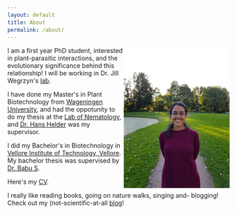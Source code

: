 ```yaml
---
layout: default
title: About
permalink: /about/
---
```


<img align="right" src= "/images/headshot.jpg">

I am a first year PhD student, interested in plant-parasitic interactions, and the evolutionary significance behind this relationship! I will be working in Dr. Jill Wegrzyn's [lab](http://plantcompgenomics.com/).

I have done my Master's in Plant Biotechnology from [Wageningen University](https://www.wur.nl/), and had the oppotunity to do my thesis at the [Lab of Nematology](https://www.wur.nl/en/Research-Results/Chair-groups/Plant-Sciences/Laboratory-of-Nematology.htm), and [Dr. Hans Helder](https://www.wur.nl/en/Persons/Hans-dr.ir.-J-Hans-Helder.htm) was my supervisor.

I did my Bachelor's in Biotechnology in [Vellore Institute of Technology, Vellore](https://vit.ac.in/). My bachelor thesis was supervised by [Dr. Babu S](https://www.researchgate.net/profile/Subramanian_Babu).

Here's my [CV](docs/cv.pdf).

I really like reading books, going on nature walks, singing and- blogging! Check out my (not-scientific-at-all [blog](https://vidsvur.wordpress.com/)!
